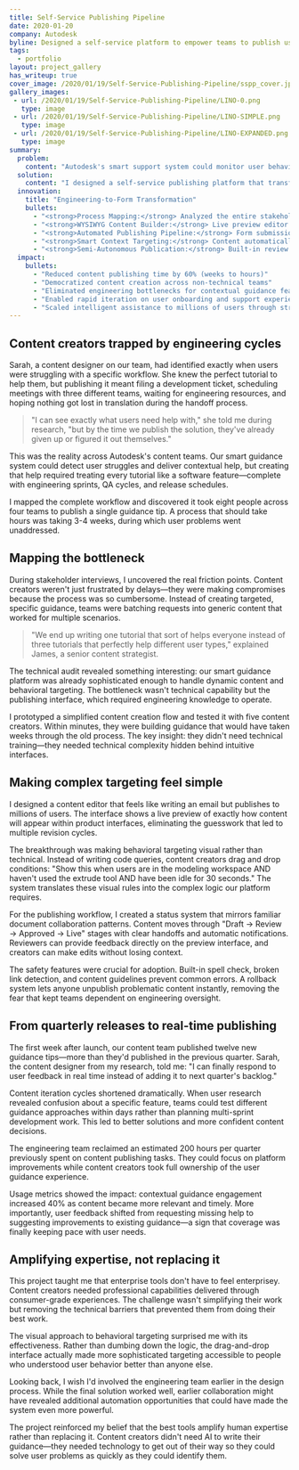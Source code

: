```yaml
---
title: Self-Service Publishing Pipeline
date: 2020-01-20
company: Autodesk
byline: Designed a self-service platform to empower teams to publish user-facing "Insights" and guidance content
tags:
  - portfolio
layout: project_gallery
has_writeup: true
cover_image: /2020/01/19/Self-Service-Publishing-Pipeline/sspp_cover.jpg
gallery_images:
 - url: /2020/01/19/Self-Service-Publishing-Pipeline/LINO-0.png
   type: image
 - url: /2020/01/19/Self-Service-Publishing-Pipeline/LINO-SIMPLE.png
   type: image
 - url: /2020/01/19/Self-Service-Publishing-Pipeline/LINO-EXPANDED.png
   type: image
summary:
  problem:
    content: "Autodesk's smart support system could monitor user behavior and deliver contextual guidance, but publishing new content required full engineering cycles. Every tutorial, efficiency tip, or onboarding flow needed scheduled meetings, resource allocation, wiki documentation, and cross-team coordination. This meant intelligent features that could help millions of users were bottlenecked by a process designed for major feature releases."
  solution:
    content: "I designed a self-service publishing platform that transforms content creation from engineering projects into simple form submissions. Content creators can now build contextual guidance using a WYSIWYG editor, see live previews, and publish directly to millions of users—all without touching code."
  innovation:
    title: "Engineering-to-Form Transformation"
    bullets:
      - "<strong>Process Mapping:</strong> Analyzed the entire stakeholder lifecycle for creating one 'Insight' and automated every step"
      - "<strong>WYSIWYG Content Builder:</strong> Live preview editor that shows exactly how content will appear in-product"
      - "<strong>Automated Publishing Pipeline:</strong> Form submission triggers the entire technical process that previously required engineering coordination"
      - "<strong>Smart Context Targeting:</strong> Content automatically surfaces to relevant users based on behavioral monitoring"
      - "<strong>Semi-Autonomous Publication:</strong> Built-in review workflows with rollback capabilities eliminate dev dependency"
  impact:
    bullets:
      - "Reduced content publishing time by 60% (weeks to hours)"
      - "Democratized content creation across non-technical teams"
      - "Eliminated engineering bottlenecks for contextual guidance features"
      - "Enabled rapid iteration on user onboarding and support experiences"
      - "Scaled intelligent assistance to millions of users through streamlined content pipeline"
---
```


## Content creators trapped by engineering cycles

Sarah, a content designer on our team, had identified exactly when users were struggling with a specific workflow. She knew the perfect tutorial to help them, but publishing it meant filing a development ticket, scheduling meetings with three different teams, waiting for engineering resources, and hoping nothing got lost in translation during the handoff process.

> "I can see exactly what users need help with," she told me during research, "but by the time we publish the solution, they've already given up or figured it out themselves."

This was the reality across Autodesk's content teams. Our smart guidance system could detect user struggles and deliver contextual help, but creating that help required treating every tutorial like a software feature—complete with engineering sprints, QA cycles, and release schedules.

I mapped the complete workflow and discovered it took eight people across four teams to publish a single guidance tip. A process that should take hours was taking 3-4 weeks, during which user problems went unaddressed.

## Mapping the bottleneck

During stakeholder interviews, I uncovered the real friction points. Content creators weren't just frustrated by delays—they were making compromises because the process was so cumbersome. Instead of creating targeted, specific guidance, teams were batching requests into generic content that worked for multiple scenarios.

> "We end up writing one tutorial that sort of helps everyone instead of three tutorials that perfectly help different user types," explained James, a senior content strategist.

The technical audit revealed something interesting: our smart guidance platform was already sophisticated enough to handle dynamic content and behavioral targeting. The bottleneck wasn't technical capability but the publishing interface, which required engineering knowledge to operate.

I prototyped a simplified content creation flow and tested it with five content creators. Within minutes, they were building guidance that would have taken weeks through the old process. The key insight: they didn't need technical training—they needed technical complexity hidden behind intuitive interfaces.

## Making complex targeting feel simple

I designed a content editor that feels like writing an email but publishes to millions of users. The interface shows a live preview of exactly how content will appear within product interfaces, eliminating the guesswork that led to multiple revision cycles.

The breakthrough was making behavioral targeting visual rather than technical. Instead of writing code queries, content creators drag and drop conditions: "Show this when users are in the modeling workspace AND haven't used the extrude tool AND have been idle for 30 seconds." The system translates these visual rules into the complex logic our platform requires.

For the publishing workflow, I created a status system that mirrors familiar document collaboration patterns. Content moves through "Draft → Review → Approved → Live" stages with clear handoffs and automatic notifications. Reviewers can provide feedback directly on the preview interface, and creators can make edits without losing context.

The safety features were crucial for adoption. Built-in spell check, broken link detection, and content guidelines prevent common errors. A rollback system lets anyone unpublish problematic content instantly, removing the fear that kept teams dependent on engineering oversight.

## From quarterly releases to real-time publishing

The first week after launch, our content team published twelve new guidance tips—more than they'd published in the previous quarter. Sarah, the content designer from my research, told me: "I can finally respond to user feedback in real time instead of adding it to next quarter's backlog."

Content iteration cycles shortened dramatically. When user research revealed confusion about a specific feature, teams could test different guidance approaches within days rather than planning multi-sprint development work. This led to better solutions and more confident content decisions.

The engineering team reclaimed an estimated 200 hours per quarter previously spent on content publishing tasks. They could focus on platform improvements while content creators took full ownership of the user guidance experience.

Usage metrics showed the impact: contextual guidance engagement increased 40% as content became more relevant and timely. More importantly, user feedback shifted from requesting missing help to suggesting improvements to existing guidance—a sign that coverage was finally keeping pace with user needs.

## Amplifying expertise, not replacing it

This project taught me that enterprise tools don't have to feel enterprisey. Content creators needed professional capabilities delivered through consumer-grade experiences. The challenge wasn't simplifying their work but removing the technical barriers that prevented them from doing their best work.

The visual approach to behavioral targeting surprised me with its effectiveness. Rather than dumbing down the logic, the drag-and-drop interface actually made more sophisticated targeting accessible to people who understood user behavior better than anyone else.

Looking back, I wish I'd involved the engineering team earlier in the design process. While the final solution worked well, earlier collaboration might have revealed additional automation opportunities that could have made the system even more powerful.

The project reinforced my belief that the best tools amplify human expertise rather than replacing it. Content creators didn't need AI to write their guidance—they needed technology to get out of their way so they could solve user problems as quickly as they could identify them.
